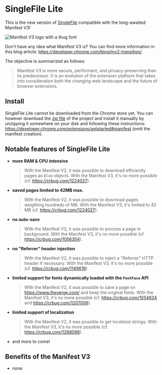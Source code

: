 # SingleFile Lite

This is the new version of [SingleFile](https://github.com/gildas-lormeau/SingleFile) compatible with the long-awaited Manifest
V3!

![Manifest V3 logo with a thug font](https://github.com/gildas-lormeau/SingleFile-Lite/blob/main/promo.png?raw=true)

Don't have any idea what Manifest V3 is? You can find more information in this
blog article: https://developer.chrome.com/blog/mv2-transition/

The objective is summarized as follows:

> Manifest V3 is more secure, performant, and privacy-preserving than its
> predecessor. It is an evolution of the extension platform that takes into
> consideration both the changing web landscape and the future of browser
> extensions.

## Install
SingleFile Lite cannot be downloaded from the Chrome store yet. You can however download the [zip file](https://github.com/gildas-lormeau/SingleFile-Lite/archive/refs/heads/main.zip) of the project and install it manually by unzipping it somewhere on your disk and following these instructions: https://developer.chrome.com/extensions/getstarted#manifest (omit the manifest creation).

## Notable features of SingleFile Lite

- **more RAM & CPU intensive**

  > With the Manifest V2, it was possible to download efficiently pages as
  > `Blob` objects. With the Manifest V3, it's no more possible (cf.
  > https://crbug.com/1224027).

- **saved pages limited to 42MB max.**
  > With the Manifest V2, it was possible to download pages weigthing hundreds
  > of MB. With the Manifest V3, it's limited to 42 MB (cf. 
  > https://crbug.com/1224027).

- **no auto-save**

  > With the Manifest V2, it was possible to process a page in background. With
  > the Manifest V3, it's no more possible (cf. https://crbug.com/1056354).

- **no "Referrer" header injection**

  > With the Manifest V2, it was possible to inject a "Referrer" HTTP header if
  > necessary. With the Manifest V3, it's no more possible (cf.
  > https://crbug.com/1149619).

- **limited support for fonts dynamically loaded with the `FontFace` API**

  > With the Manifest V2, it was possible to save a page on
  > https://www.theverge.com/ and keep the original fonts. With the Manifest V3,
  > it's no more possible (cf. https://crbug.com/1054624 and 
  > https://crbug.com/1207006).

- **limited support of localization** 

  > With the Manifest V2, it was possible to get localized strings. With
  > the Manifest V3, it's no more possible (cf. https://crbug.com/1268098).

- and more to come!

## Benefits of the Manifest V3

- none

